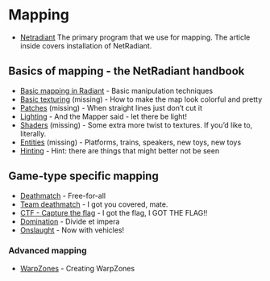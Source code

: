 Mapping
=======

-   [Netradiant](Netradiant) The primary program that we use for mapping. The article inside covers installation of NetRadiant.

Basics of mapping - the NetRadiant handbook
-------------------------------------------

-   [Basic mapping in Radiant](Basic-mapping-in-Radiant) - Basic manipulation techniques
-   [Basic texturing](Basic-texturing) (missing) - How to make the map look colorful and pretty
-   [Patches](Patches) (missing) - When straight lines just don’t cut it
-   [Lighting](Lighting) - And the Mapper said - let there be light!
-   [Shaders](Shaders) (missing) - Some extra more twist to textures. If you’d like to, literally.
-   [Entities](Entities) (missing) - Platforms, trains, speakers, new toys, new toys
-   [Hinting](Hinting) - Hint: there are things that might better not be seen

Game-type specific mapping
--------------------------

-   [Deathmatch](Deathmatch) - Free-for-all
-   [Team deathmatch](Team-deathmatch) - I got you covered, mate.
-   [CTF - Capture the flag](Capture-the-flag) - I got the flag, I GOT THE FLAG!!
-   [Domination](Domination) - Divide et impera
-   [Onslaught](Onslaught) - Now with vehicles!

### Advanced mapping

-   [WarpZones](WarpZones) - Creating WarpZones
